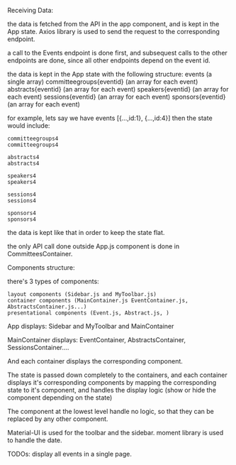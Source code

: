 Receiving Data:

the data is fetched from the API in the app component, and is kept in the App state.
Axios library is used to send the request to the corresponding endpoint.

a call to the Events endpoint is done first, and subsequest calls to the other endpoints are done, since all other endpoints depend on the event id.

the data is kept in the App state with the following structure:
    events  (a single array)
    committeegroups{eventid} (an array for each event)
    abstracts{eventid}       (an array for each event)
    speakers{eventid}        (an array for each event)
    sessions{eventid}        (an array for each event)
    sponsors{eventid}        (an array for each event)

for example, lets say we have events [{...,id:1}, {...,id:4}]
then the state would include: 

    committeegroups4
    committeegroups4

    abstracts4
    abstracts4

    speakers4
    speakers4

    sessions4
    sessions4

    sponsors4
    sponsors4

the data is kept like that in order to keep the state flat.

the only API call done outside App.js component is done in CommitteesContainer.


Components structure:

there's 3 types of components:

    layout components (Sidebar.js and MyToolbar.js)
    container components (MainContainer.js EventContainer.js, AbstractsContainer.js...)
    presentational components (Event.js, Abstract.js, )


App displays: Sidebar and MyToolbar and MainContainer

MainContainer displays: EventContainer, AbstractsContainer, SessionsContainer.... 

And each container displays the corresponding component.


The state is passed down completely to the containers, and each container displays it's corresponding components by mapping the 
corresponding state to it's component, and handles the display logic (show or hide the component depending on the state)

The component at the lowest level handle no logic, so that they can be replaced by any other component.

Material-UI is used for the toolbar and the sidebar.
moment library is used to handle the date.

TODOs: 
display all events in a single page.
